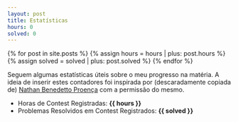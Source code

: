 ```yaml
---
layout: post
title: Estatísticas
hours: 0
solved: 0
---
```


{% for post in site.posts %}
    {% assign hours = hours | plus: post.hours %}
    {% assign solved = solved | plus: post.solved %}
{% endfor %}

Seguem algumas estatísticas úteis sobre o meu progresso na matéria. A ideia de inserir estes contadores foi inspirada por (descaradamente copiada de) [Nathan Benedetto Proença](http://github.com/nathanPro) com a permissão do mesmo.

- Horas de Contest Registradas: **{{ hours }}**
- Problemas Resolvidos em Contest Registrados: **{{ solved }}**

